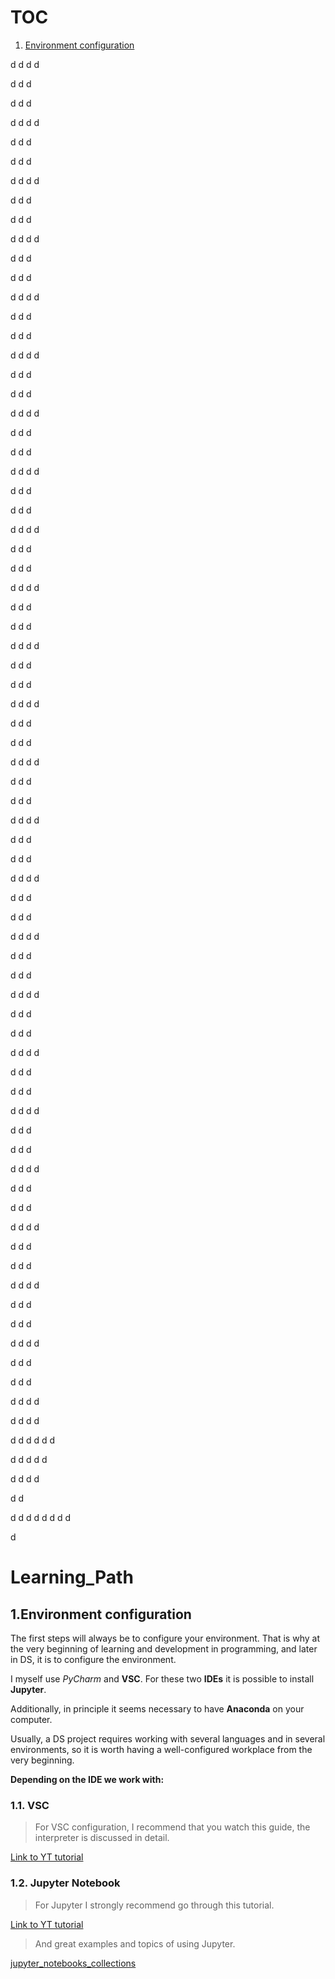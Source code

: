 # TOC

1. [Environment configuration](#1.-Environment-configuration)






d
d
d
d

d
d
d

d
d
d

d
d
d
d

d
d
d

d
d
d

d
d
d
d

d
d
d

d
d
d

d
d
d
d

d
d
d

d
d
d

d
d
d
d

d
d
d

d
d
d

d
d
d
d

d
d
d

d
d
d

d
d
d
d

d
d
d

d
d
d

d
d
d
d

d
d
d

d
d
d

d
d
d
d

d
d
d

d
d
d

d
d
d
d

d
d
d

d
d
d

d
d
d
d

d
d
d

d
d
d

d
d
d
d

d
d
d

d
d
d

d
d
d
d

d
d
d

d
d
d

d
d
d
d

d
d
d

d
d
d

d
d
d
d

d
d
d

d
d
d

d
d
d
d

d
d
d

d
d
d

d
d
d
d

d
d
d

d
d
d

d
d
d
d

d
d
d

d
d
d

d
d
d
d

d
d
d

d
d
d

d
d
d
d

d
d
d

d
d
d

d
d
d
d

d
d
d

d
d
d

d
d
d
d

d
d
d

d
d
d



d
d
d
d

d
d
d

d
d
d

d
d
d
d

d
d
d
d

d
d
d
d
d
d

d
d
d
d
d

d
d
d
d

d
d

d
d
d
d
d
d
d
d

d


# Learning_Path

## 1.Environment configuration

The first steps will always be to configure your environment. That is why at the very beginning of learning and development in programming, and later in DS, it is to configure the environment.

I myself use *PyCharm* and **VSC**. For these two **IDEs** it is possible to install **Jupyter**.

Additionally, in principle it seems necessary to have **Anaconda** on your computer.

Usually, a DS project requires working with several languages and in several environments, so it is worth having a well-configured workplace from the very beginning.


**Depending on the IDE we work with:**

### 1.1. VSC

  >For VSC configuration, I recommend that you watch this guide, the interpreter is discussed in detail.

[Link to YT tutorial](https://www.youtube.com/watch?v=UTQp6mvhb0Y&ab_channel=freeCodeCamp.org)


### 1.2. Jupyter Notebook

  >For Jupyter I strongly recommend go through this tutorial.

[Link to YT tutorial](https://www.youtube.com/watch?v=DKiI6NfSIe8&ab_channel=ProjectDataScience)

  >And great examples and topics of using Jupyter.

[jupyter_notebooks_collections](https://gist.github.com/ocoyawale/54d92fd4bf92508a2a6e482b5fa480fd#julia)
